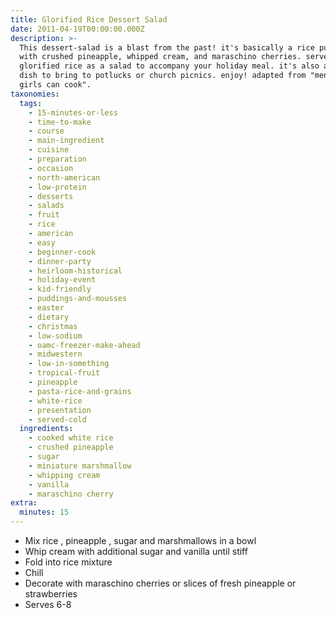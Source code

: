 ```yaml
---
title: Glorified Rice Dessert Salad
date: 2011-04-19T00:00:00.000Z
description: >-
  This dessert-salad is a blast from the past! it's basically a rice pudding
  with crushed pineapple, whipped cream, and maraschino cherries. serve
  glorified rice as a salad to accompany your holiday meal. it's also a great
  dish to bring to potlucks or church picnics. enjoy! adapted from "mennonite
  girls can cook".
taxonomies:
  tags:
    - 15-minutes-or-less
    - time-to-make
    - course
    - main-ingredient
    - cuisine
    - preparation
    - occasion
    - north-american
    - low-protein
    - desserts
    - salads
    - fruit
    - rice
    - american
    - easy
    - beginner-cook
    - dinner-party
    - heirloom-historical
    - holiday-event
    - kid-friendly
    - puddings-and-mousses
    - easter
    - dietary
    - christmas
    - low-sodium
    - oamc-freezer-make-ahead
    - midwestern
    - low-in-something
    - tropical-fruit
    - pineapple
    - pasta-rice-and-grains
    - white-rice
    - presentation
    - served-cold
  ingredients:
    - cooked white rice
    - crushed pineapple
    - sugar
    - miniature marshmallow
    - whipping cream
    - vanilla
    - maraschino cherry
extra:
  minutes: 15
---
```

 - Mix rice , pineapple , sugar and marshmallows in a bowl
 - Whip cream with additional sugar and vanilla until stiff
 - Fold into rice mixture
 - Chill
 - Decorate with maraschino cherries or slices of fresh pineapple or strawberries
 - Serves 6-8
